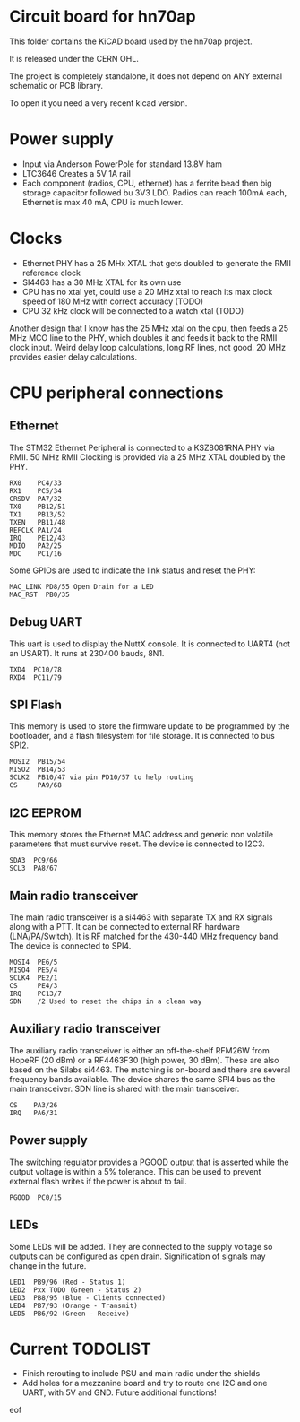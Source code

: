 Circuit board for hn70ap
========================

This folder contains the KiCAD board used by the hn70ap project.

It is released under the CERN OHL.

The project is completely standalone, it does not depend on ANY external schematic or PCB library.

To open it you need a very recent kicad version.

Power supply
============
 * Input via Anderson PowerPole for standard 13.8V ham
 * LTC3646 Creates a 5V 1A rail
 * Each component (radios, CPU, ethernet) has a ferrite bead then big storage capacitor followed bu 3V3 LDO. Radios can reach 100mA each, Ethernet is max 40 mA, CPU is much lower.
 
Clocks
======
 * Ethernet PHY has a 25 MHx XTAL that gets doubled to generate the RMII reference clock
 * SI4463 has a 30 MHz XTAL for its own use
 * CPU has no xtal yet, could use a 20 MHz xtal to reach its max clock speed of 180 MHz with correct accuracy (TODO)
 * CPU 32 kHz clock will be connected to a watch xtal (TODO)

Another design that I know has the 25 MHz xtal on the cpu, then feeds a 25 MHz MCO line to the PHY, which doubles it and feeds it back to the RMII clock input. Weird delay loop calculations, long RF lines, not good. 20 MHz provides easier delay calculations.

CPU peripheral connections
==========================

Ethernet
--------

The STM32 Ethernet Peripheral is connected to a KSZ8081RNA PHY via RMII. 50 MHz RMII Clocking is provided via a 25 MHz XTAL doubled by the PHY.

```
RX0    PC4/33
RX1    PC5/34
CRSDV  PA7/32
TX0    PB12/51
TX1    PB13/52
TXEN   PB11/48
REFCLK PA1/24
IRQ    PE12/43
MDIO   PA2/25
MDC    PC1/16
```

Some GPIOs are used to indicate the link status and reset the PHY:

```
MAC_LINK PD8/55 Open Drain for a LED
MAC_RST  PB0/35
```

Debug UART
----------
This uart is used to display the NuttX console. It is connected to UART4 (not an USART). It runs at 230400 bauds, 8N1.

```
TXD4  PC10/78
RXD4  PC11/79
```

SPI Flash
---------
This memory is used to store the firmware update to be programmed by the bootloader, and a flash filesystem for file storage. It is connected to bus SPI2.

```
MOSI2  PB15/54
MISO2  PB14/53
SCLK2  PB10/47 via pin PD10/57 to help routing
CS     PA9/68
```

I2C EEPROM
----------
This memory stores the Ethernet MAC address and generic non volatile parameters that must survive reset. The device is connected to I2C3.

```
SDA3  PC9/66
SCL3  PA8/67
```

Main radio transceiver
----------------------
The main radio transceiver is a si4463 with separate TX and RX signals along with a PTT. It can be connected to external RF hardware (LNA/PA/Switch). It is RF matched for the 430-440 MHz frequency band. The device is connected to SPI4.

```
MOSI4  PE6/5
MISO4  PE5/4
SCLK4  PE2/1
CS     PE4/3
IRQ    PC13/7
SDN    /2 Used to reset the chips in a clean way
```

Auxiliary radio transceiver
---------------------------
The auxiliary radio transceiver is either an off-the-shelf RFM26W from HopeRF (20 dBm) or a RF4463F30 (high power, 30 dBm). These are also based on the Silabs si4463. The matching is on-board and there are several frequency bands available. The device shares the same SPI4 bus as the main transceiver. SDN line is shared with the main transceiver.

```
CS    PA3/26
IRQ   PA6/31
```

Power supply
------------
The switching regulator provides a PGOOD output that is asserted while the output voltage is within a 5% tolerance. This can be used to prevent external flash writes if the power is about to fail.

```
PGOOD  PC0/15
```

LEDs
----
Some LEDs will be added. They are connected to the supply voltage so outputs can be configured as open drain. Signification of signals may change in the future.

```
LED1  PB9/96 (Red - Status 1)
LED2  Pxx TODO (Green - Status 2)
LED3  PB8/95 (Blue - Clients connected)
LED4  PB7/93 (Orange - Transmit)
LED5  PB6/92 (Green - Receive)
```

Current TODOLIST
================
* Finish rerouting to include PSU and main radio under the shields
* Add holes for a mezzanine board and try to route one I2C and one UART, with 5V and GND. Future additional functions!

eof

